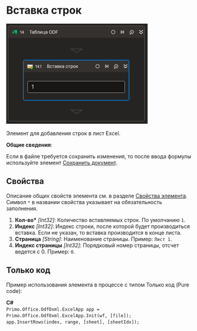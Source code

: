 # Вставка строк

![](../../../../resources/activities/basic/odf/table/cropped-insertrow-fixed.png)

Элемент для добавления строк в лист Excel.

**Общие сведения**:

Если в файле требуется сохранить изменения, то после ввода формулы используйте элемент [Сохранить документ](https://docs.primo-rpa.ru/primo-rpa/g_elements/el_basic/els-odf/els-table/el-odftable-save).

## Свойства

Описание общих свойств элемента см. в разделе [Свойства элемента](https://docs.primo-rpa.ru/primo-rpa/primo-studio/process/elements#svoistva-elementa).\
Символ `*` в названии свойства указывает на обязательность заполнения.

1. **Кол-во\*** *[Int32]*: Количество вставляемых строк. По умолчанию `1`.
2. **Индекс** *[Int32]*: Индекс строки, после которой будет производиться вставка. Если не указан, то вставка производится в конце листа.
3. **Страница** *[String]*: Наименование страницы. Пример: `Лист 1`.
4. **Индекс страницы** *[Int32]*: Порядковый номер страницы, отсчет ведется с 0. Пример: `0`.

## Только код
Пример использования элемента в процессе с типом Только код (Pure code):  

**C#**  
`Primo.Office.OdfOxml.ExcelApp app = Primo.Office.OdfOxml.ExcelApp.Init(wf, [file]);`   
`app.InsertRows(index, range, [sheet], [sheetIdx]);`
